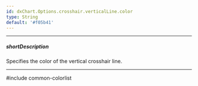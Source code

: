 ```yaml
---
id: dxChart.Options.crosshair.verticalLine.color
type: String
default: '#f05b41'
---
```

---
##### shortDescription
Specifies the color of the vertical crosshair line.

---
#include common-colorlist